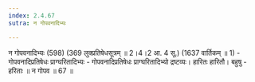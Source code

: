 ```yaml
---
index: 2.4.67
sutra: न गोपवनादिभ्यः

---
```

 न गोपवनादिभ्यः (598) (369 लुक्प्रतिषेधसूत्रम् ॥ 2।4।2 आ. 4 सू.) (1637 वार्तिकम् ॥ 1) - गोपवनादिप्रतिषेधः प्राग्घरितादिभ्यः - गोपवनादिप्रतिषेधः प्राग्घरितादिभ्यो द्रष्टव्यः। हारितः हारितौ। बहुषु  -  हरिताः ॥ न गोपव ॥ 67 ॥ 